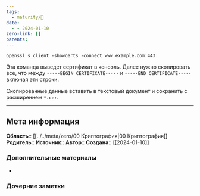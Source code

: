 ```yaml
---
tags:
  - maturity/🌱
date:
  - - 2024-01-10
zero-link: []
parents:
---
```

```shell
openssl s_client -showcerts -connect www.example.com:443
```

Эта команда выведет сертификат в консоль. Далее нужно скопировать все, что между `-----BEGIN CERTIFICATE-----` и `-----END CERTIFICATE-----` включая эти строки.

Скопированные данные вставить в текстовый документ и сохранить с расширением `*.cer`.
***
## Мета информация
**Область**:: [[../../meta/zero/00 Криптография|00 Криптография]]
**Родитель**:: 
**Источник**:: 
**Автор**:: 
**Создана**:: [[2024-01-10]]
### Дополнительные материалы
- 
### Дочерние заметки
<!-- QueryToSerialize: LIST FROM [[]] WHERE contains(Родитель, this.file.link) or contains(parents, this.file.link) -->
